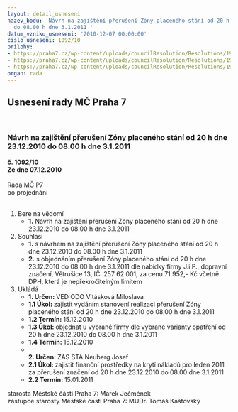 ```yaml
---
layout: detail_usneseni
nazev_bodu: 'Návrh na zajištění přerušení Zóny placeného stání od 20 h dne 23.12.2010
  do 08.00 h dne 3.1.2011 '
datum_vzniku_usneseni: '2010-12-07 00:00:00'
cislo_usneseni: 1092/10
prilohy:
- https://praha7.cz/wp-content/uploads/councilResolution/Resolutions/19821/66-10-749_dopln%c4%9bn%c3%ad_z%c3%a1sad.doc
- https://praha7.cz/wp-content/uploads/councilResolution/Resolutions/19821/66-10-jip_%c3%bam%c4%8d_pha_7_-_zakryt%c3%ad_dz_2010.doc
- https://praha7.cz/wp-content/uploads/councilResolution/Resolutions/19821/66-10-cn_924-1_m%c4%8d_p7_z%c3%a1kryt_dz.txt
organ: rada
---
```

<div id="ucUsn_pList" class="usn">
	<span><h2>Usnesení rady MČ Praha 7 </h2>
<br></span><div class="standBody">
<span><h3>Návrh na zajištění přerušení Zóny placeného stání od 20 h dne 23.12.2010 do 08.00 h dne 3.1.2011 </h3></span><div class="center">
		<strong>č. 1092/10</strong><br>
	</div>
<div class="center">
		<strong>Ze dne 07.12.2010</strong><br><br>
	</div>Rada MČ P7<br> po projednání<br><br><ol>
<li>Bere na vědomí<ul><li>
<strong>1.</strong> Návrh na zajištění přerušení Zóny placeného stání od 20 h dne 23.12.2010 do 08.00 h dne 3.1.2011    </li></ul>
</li>
<li>Souhlasí<ul>
<li>
<strong>1.</strong> s návrhem na zajištění přerušení Zóny placeného stání od 20 h dne 23.12.2010 do 08.00 h dne 3.1.2011 </li>
<li>
<strong>2.</strong> s objednáním  přerušení Zóny placeného stání od 20 h dne 23.12.2010 do 08.00 h dne 3.1.2011 dle nabídky firmy J.i.P., dopravní značení, Větrušice 13,  IČ: 257 62 001, za cenu 71 952,- Kč včetně DPH, která je nepřekročitelným limitem      </li>
</ul>
</li>
<li>Ukládá<ul>
<li>
<strong>1. Určen: </strong>VED ODO Vitásková Miloslava</li>
<li>
<strong>1.1 Úkol: </strong>zajistit vydáním stanovení realizaci přerušení Zóny placeného stání od 20 h dne 23.12.2010 do 08.00 h dne 3.1.2011  </li>
<li>
<strong>1.2 Termín: </strong>15.12.2010</li>
<li>
<strong>1.3 Úkol: </strong>objednat u vybrané firmy dle vybrané varianty opatření od 20 h dne 23.12.2010 do 08.00 h dne 3.1.2011   </li>
<li>
<strong>1.4 Termín: </strong>15.12.2010</li>
<li>
<strong><br>2. Určen: </strong>ZAS STA Neuberg Josef</li>
<li>
<strong>2.1 Úkol: </strong>zajistit finanční prostředky na krytí nákladů pro leden 2011 za přerušení značení od 20 h dne 23.12.2010 do 08.00 dne 3.1.2011  </li>
<li>
<strong>2.2 Termín: </strong>15.01.2011</li>
</ul>
</li>
</ol>starosta Městské části Praha 7: Marek Ječmének<br>zástupce starosty Městské části Praha 7: MUDr. Tomáš Kaštovský 
</div>
</div>
